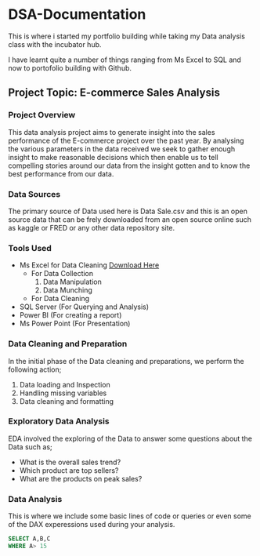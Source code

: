 # DSA-Documentation

This is where i started my portfolio building while taking my Data analysis class with the incubator hub.

I have learnt quite a number of things ranging from Ms Excel to SQL and now to portofolio building with Github.

## Project Topic: E-commerce Sales Analysis

### Project Overview
This data analysis project aims to generate insight into the sales performance of the E-commerce project over the past year. By analysing the various parameters in the data received we seek to gather enough insight to make reasonable decisions which then enable us to tell compelling stories around our data from the insight gotten and to know the best performance from our data. 

### Data Sources
The primary source of Data used here is Data Sale.csv and this is an open source data that can be frely downloaded from an open source online such as kaggle or FRED or any other data repository site.

### Tools Used
- Ms Excel for Data Cleaning [Download Here](https://www.microsoft.com)
    - For Data Collection
      1. Data Manipulation
      2. Data Munching
    - For Data Cleaning
- SQL Server (For Querying and Analysis)
- Power BI (For creating a report)
- Ms Power Point (For Presentation) 

### Data Cleaning and Preparation
In the initial phase of the Data cleaning and preparations, we perform the following action; 
1. Data loading and Inspection
2. Handling missing variables
3. Data cleaning and formatting

### Exploratory Data Analysis
EDA involved the exploring of the Data to answer some questions about the Data such as;
- What is the overall sales trend?
- Which product are top sellers?
- What are the products on peak sales?

### Data Analysis
This is where we include some basic lines of code or queries or even some of the DAX experessions used during your analysis.


```SQL 
SELECT A,B,C
WHERE A> 15

```









